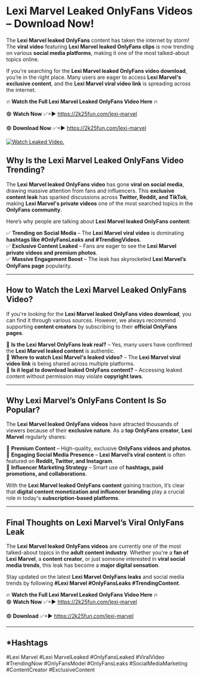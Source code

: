 # Lexi Marvel Leaked OnlyFans Videos – Download Now!

The **Lexi Marvel leaked OnlyFans** content has taken the internet by storm! The **viral video** featuring **Lexi Marvel leaked OnlyFans clips** is now trending on various **social media platforms**, making it one of the most talked-about topics online.  

If you're searching for the **Lexi Marvel leaked OnlyFans video download**, you’re in the right place. Many users are eager to access **Lexi Marvel's exclusive content**, and the **Lexi Marvel viral video link** is spreading across the internet.  

🔥 **Watch the Full Lexi Marvel Leaked OnlyFans Video Here** 🔥  

🟢 **Watch Now** ✅=► https://2k25fun.com/lexi-marvel

🟢 **Download Now** ✅=► https://2k25fun.com/lexi-marvel

[![Watch Leaked Video.](https://miro.medium.com/v2/resize:fit:828/format:webp/1*cilzJN44JGOrTw9NJCrNHA.gif "Watch Leaked Video")](https://2k25fun.com/lexi-marvel)

## **Why Is the Lexi Marvel Leaked OnlyFans Video Trending?**  

The **Lexi Marvel leaked OnlyFans video** has gone **viral on social media**, drawing massive attention from fans and influencers. This **exclusive content leak** has sparked discussions across **Twitter, Reddit, and TikTok**, making **Lexi Marvel's private videos** one of the most searched topics in the **OnlyFans community**.  

Here’s why people are talking about **Lexi Marvel leaked OnlyFans content**:  

✅ **Trending on Social Media** – The **Lexi Marvel viral video** is dominating **hashtags like #OnlyFansLeaks and #TrendingVideos**.  
✅ **Exclusive Content Leaked** – Fans are eager to see the **Lexi Marvel private videos and premium photos**.  
✅ **Massive Engagement Boost** – The leak has skyrocketed **Lexi Marvel’s OnlyFans page** popularity.  

---

## **How to Watch the Lexi Marvel Leaked OnlyFans Video?**  

If you're looking for the **Lexi Marvel leaked OnlyFans video download**, you can find it through various sources. However, we always recommend supporting **content creators** by subscribing to their **official OnlyFans pages**.  

🔹 **Is the Lexi Marvel OnlyFans leak real?** – Yes, many users have confirmed the **Lexi Marvel leaked content** is authentic.  
🔹 **Where to watch Lexi Marvel's leaked video?** – The **Lexi Marvel viral video link** is being shared across multiple platforms.  
🔹 **Is it legal to download leaked OnlyFans content?** – Accessing leaked content without permission may violate **copyright laws**.  

---

## **Why Lexi Marvel’s OnlyFans Content Is So Popular?**  

The **Lexi Marvel leaked OnlyFans videos** have attracted thousands of viewers because of their **exclusive nature**. As a **top OnlyFans creator**, **Lexi Marvel** regularly shares:  

📌 **Premium Content** – High-quality, exclusive **OnlyFans videos and photos**.  
📌 **Engaging Social Media Presence** – **Lexi Marvel’s viral content** is often featured on **Reddit, Twitter, and Instagram**.  
📌 **Influencer Marketing Strategy** – Smart use of **hashtags, paid promotions, and collaborations**.  

With the **Lexi Marvel leaked OnlyFans content** gaining traction, it’s clear that **digital content monetization and influencer branding** play a crucial role in today's **subscription-based platforms**.  

---

## **Final Thoughts on Lexi Marvel’s Viral OnlyFans Leak**  

The **Lexi Marvel leaked OnlyFans videos** are currently one of the most talked-about topics in the **adult content industry**. Whether you're a **fan of Lexi Marvel**, a **content creator**, or just someone interested in **viral social media trends**, this leak has become a **major digital sensation**.  

Stay updated on the latest **Lexi Marvel OnlyFans leaks** and social media trends by following **#Lexi Marvel #OnlyFansLeaks #TrendingContent**.  

🔥 **Watch the Full Lexi Marvel Leaked OnlyFans Video Here** 🔥  
🟢 **Watch Now** ✅=► https://2k25fun.com/lexi-marvel

🟢 **Download** ✅=► https://2k25fun.com/lexi-marvel

---

## *Hashtags
#Lexi Marvel #Lexi MarvelLeaked #OnlyFansLeaked #ViralVideo #TrendingNow #OnlyFansModel #OnlyFansLeaks #SocialMediaMarketing #ContentCreator #ExclusiveContent  